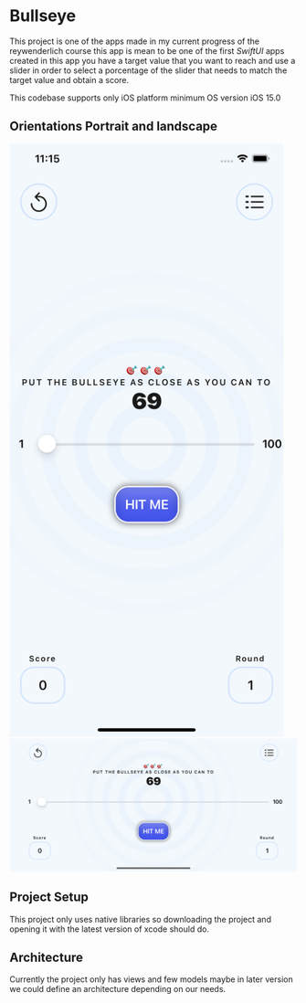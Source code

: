 # Bullseye
This project is one of the apps made in my current progress of the reywenderlich course this app is mean to be one of the first *SwiftUI* apps created in this app you have a target value that you want to reach and use a slider in order to select a porcentage of the slider that needs to match the target value and obtain a score.

This codebase supports only iOS platform minimum OS version iOS 15.0

Orientations Portrait and landscape
-----
<img src="Screenshots/portrait-main-screen.png" width="480">
<img src="Screenshots/landscape-main-screen.png" width="900">


Project Setup
----

This project only uses native libraries so downloading the project and opening it with the latest version of xcode should do.

Architecture
------

Currently the project only has views and few models maybe in later version we could define an architecture depending on our needs.

